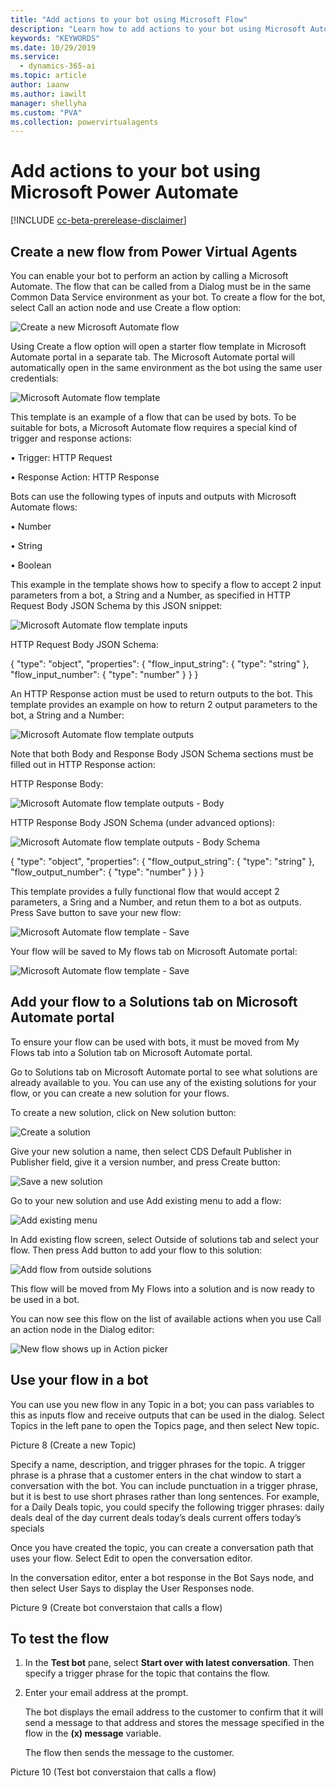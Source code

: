 ```yaml
---
title: "Add actions to your bot using Microsoft Flow"
description: "Learn how to add actions to your bot using Microsoft Automate flows."
keywords: "KEYWORDS"
ms.date: 10/29/2019
ms.service:
  - dynamics-365-ai
ms.topic: article
author: iaanw
ms.author: iawilt
manager: shellyha
ms.custom: "PVA"
ms.collection: powervirtualagents
---
```




# Add actions to your bot using Microsoft Power Automate 

[!INCLUDE [cc-beta-prerelease-disclaimer](includes/cc-beta-prerelease-disclaimer.md)]


## Create a new flow from Power Virtual Agents 
You can enable your bot to perform an action by calling a Microsoft Automate. The flow that can be called from a Dialog must be in the same Common Data Service environment as your bot. To create a flow for the bot, select Call an action node and use Create a flow option:

![Create a new Microsoft Automate flow](media/UseCreateFlowOption.jpg)


Using Create a flow option will open a starter flow template in Microsoft Automate portal in a separate tab. The Microsoft Automate portal will automatically open in the same environment as the bot using the same user credentials:

![Microsoft Automate flow template](media/FlowTemplate.jpg)

This template is an example of a flow that can be used by bots. To be suitable for bots, a Microsoft Automate flow requires a special kind of trigger and response actions: 

•	Trigger:  HTTP Request

•	Response Action:  HTTP Response


Bots can use the following types of inputs and outputs with Microsoft Automate flows:

•	Number

•	String

•	Boolean


This example in the template shows how to specify a flow to accept 2 input parameters from a bot, a String and a Number, as specified in HTTP Request Body JSON Schema by this JSON snippet:


![Microsoft Automate flow template inputs](media/FlowHttpRequestInputs.jpg)


HTTP Request Body JSON Schema:

{
    "type": "object",
    "properties": {
        "flow_input_string": {
            "type": "string"
        },
        "flow_input_number": {
            "type": "number"
        }
    }
}


An HTTP Response action must be used to return outputs to the bot. This template provides an example on how to return 2 output parameters to the bot, a String and a Number:


![Microsoft Automate flow template outputs](media/FlowHttpResponseOutputs.jpg)


Note that both Body and Response Body JSON Schema sections must be filled out in HTTP Response action:

HTTP Response Body:

![Microsoft Automate flow template outputs - Body](media/Body.jpg)


HTTP Response Body JSON Schema (under advanced options):

![Microsoft Automate flow template outputs - Body Schema](media/HttpResponseBodySchema.jpg)

{
    "type": "object",
    "properties": {
        "flow_output_string": {
            "type": "string"
        },
        "flow_output_number": {
            "type": "number"
        }
    }
}


This template provides a fully functional flow that would accept 2 parameters, a Sring and a Number, and retun them to a bot as outputs. Press Save button to save your new flow:

![Microsoft Automate flow template - Save](media/SaveFlowTemplate.jpg)


Your flow will be saved to My flows tab on Microsoft Automate portal:


![Microsoft Automate flow template - Save](media/MyFlows.jpg)





## Add your flow to a Solutions tab on Microsoft Automate portal

To ensure your flow can be used with bots, it must be moved from My Flows tab into a Solution tab on Microsoft Automate portal. 

Go to Solutions tab on Microsoft Automate portal to see what solutions are already available to you. You can use any of the existing solutions for your flow, or you can create a new solution for your flows.


To create a new solution, click on New solution button:

![Create a solution](media/NewSolution.jpg)


Give your new solution a name, then select CDS Default Publisher in Publisher field, give it a version number, and press Create button: 

![Save a new solution](media/NewSolution_details.jpg)


Go to your new solution and use Add existing menu to add a flow: 

![Add existing menu](media/AddExistingFlow.jpg)


In Add existing flow screen, select Outside of solutions tab and select your flow. Then press Add button to add your flow to this solution:

![Add flow from outside solutions](media/AddExistingFlow_details.jpg)


This flow will be moved from My Flows into a solution and is now ready to be used in a bot. 

You can now see this flow on the list of available actions when you use Call an action node in the Dialog editor:

![New flow shows up in Action picker](media/FlowInActionPicker.jpg)



## Use your flow in a bot

You can use you new flow in any Topic in a bot; you can pass variables to this as inputs flow and receive outputs that can be used in the dialog. Select Topics in the left pane to open the Topics page, and then select New topic.

Picture 8 (Create a new Topic)

Specify a name, description, and trigger phrases for the topic. A trigger phrase is a phrase that a customer enters in the chat window to start a conversation with the bot. You can include punctuation in a trigger phrase, but it is best to use short phrases rather than long sentences.
For example, for a Daily Deals topic, you could specify the following trigger phrases:
daily deals
deal of the day
current deals
today’s deals
current offers
today’s specials

Once you have created the topic, you can create a conversation path that uses your flow. Select Edit to open the conversation editor.

In the conversation editor, enter a bot response in the Bot Says node, and then select User Says to display the User Responses node.

Picture 9 (Create bot converstaion that calls a flow)

## To test the flow
1. In the **Test bot** pane, select **Start over with latest conversation**. Then specify a trigger phrase for the topic that contains the flow.

2. Enter your email address at the prompt.

    The bot displays the email address to the customer to confirm that it will send a message to that address and stores the message specified in the flow in the **(x) message** variable.

    The flow then sends the message to the customer.
    
 Picture 10 (Test bot converstaion that calls a flow)

